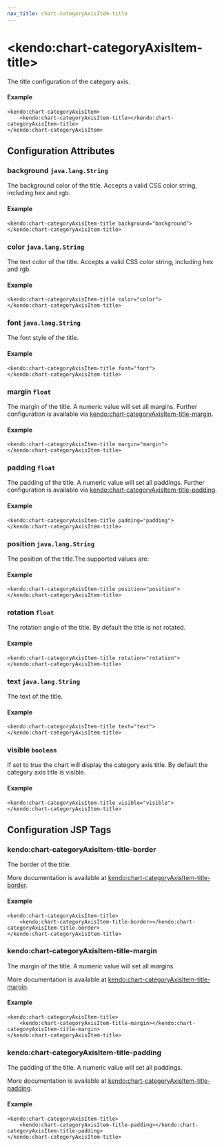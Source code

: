 ```yaml
---
nav_title: chart-categoryAxisItem-title
---
```


# \<kendo:chart-categoryAxisItem-title\>

The title configuration of the category axis.

#### Example
    <kendo:chart-categoryAxisItem>
        <kendo:chart-categoryAxisItem-title></kendo:chart-categoryAxisItem-title>
    </kendo:chart-categoryAxisItem>

## Configuration Attributes

### background `java.lang.String`

The background color of the title. Accepts a valid CSS color string, including hex and rgb.

#### Example
    <kendo:chart-categoryAxisItem-title background="background">
    </kendo:chart-categoryAxisItem-title>

### color `java.lang.String`

The text color of the title. Accepts a valid CSS color string, including hex and rgb.

#### Example
    <kendo:chart-categoryAxisItem-title color="color">
    </kendo:chart-categoryAxisItem-title>

### font `java.lang.String`

The font style of the title.

#### Example
    <kendo:chart-categoryAxisItem-title font="font">
    </kendo:chart-categoryAxisItem-title>

### margin `float`

The margin of the title. A numeric value will set all margins. Further configuration is available via [kendo:chart-categoryAxisItem-title-margin](#kendo-chart-categoryAxisItem-title-margin). 

#### Example
    <kendo:chart-categoryAxisItem-title margin="margin">
    </kendo:chart-categoryAxisItem-title>

### padding `float`

The padding of the title. A numeric value will set all paddings. Further configuration is available via [kendo:chart-categoryAxisItem-title-padding](#kendo-chart-categoryAxisItem-title-padding). 

#### Example
    <kendo:chart-categoryAxisItem-title padding="padding">
    </kendo:chart-categoryAxisItem-title>

### position `java.lang.String`

The position of the title.The supported values are:

#### Example
    <kendo:chart-categoryAxisItem-title position="position">
    </kendo:chart-categoryAxisItem-title>

### rotation `float`

The rotation angle of the title. By default the title is not rotated.

#### Example
    <kendo:chart-categoryAxisItem-title rotation="rotation">
    </kendo:chart-categoryAxisItem-title>

### text `java.lang.String`

The text of the title.

#### Example
    <kendo:chart-categoryAxisItem-title text="text">
    </kendo:chart-categoryAxisItem-title>

### visible `boolean`

If set to true the chart will display the category axis title. By default the category axis title is visible.

#### Example
    <kendo:chart-categoryAxisItem-title visible="visible">
    </kendo:chart-categoryAxisItem-title>


##  Configuration JSP Tags

### kendo:chart-categoryAxisItem-title-border

The border of the title.

More documentation is available at [kendo:chart-categoryAxisItem-title-border](/kendo-ui/api/wrappers/jsp/chart/categoryaxisitem-title-border).

#### Example

    <kendo:chart-categoryAxisItem-title>
        <kendo:chart-categoryAxisItem-title-border></kendo:chart-categoryAxisItem-title-border>
    </kendo:chart-categoryAxisItem-title>

### kendo:chart-categoryAxisItem-title-margin

The margin of the title. A numeric value will set all margins.

More documentation is available at [kendo:chart-categoryAxisItem-title-margin](/kendo-ui/api/wrappers/jsp/chart/categoryaxisitem-title-margin).

#### Example

    <kendo:chart-categoryAxisItem-title>
        <kendo:chart-categoryAxisItem-title-margin></kendo:chart-categoryAxisItem-title-margin>
    </kendo:chart-categoryAxisItem-title>

### kendo:chart-categoryAxisItem-title-padding

The padding of the title. A numeric value will set all paddings.

More documentation is available at [kendo:chart-categoryAxisItem-title-padding](/kendo-ui/api/wrappers/jsp/chart/categoryaxisitem-title-padding).

#### Example

    <kendo:chart-categoryAxisItem-title>
        <kendo:chart-categoryAxisItem-title-padding></kendo:chart-categoryAxisItem-title-padding>
    </kendo:chart-categoryAxisItem-title>

